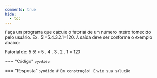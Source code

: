 ```yaml
---
comments: true
hide:
  - toc
---
```


Faça um programa que calcule o fatorial de um número inteiro fornecido pelo usuário. Ex.: 5!=5.4.3.2.1=120. A saída deve ser conforme o exemplo abaixo:

Fatorial de: 5
5! =  5 . 4 . 3 . 2 . 1 = 120

=== "Código"
	```pyodide
	```

=== "Resposta"
	```pyodide
	# Em construção! Envie sua solução
	```
